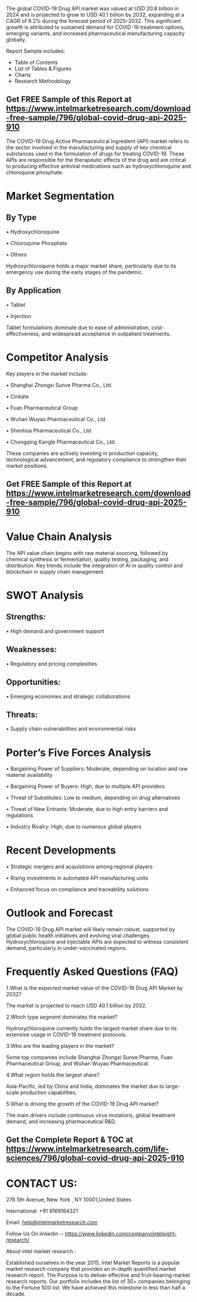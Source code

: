 
The global COVID-19 Drug API market was valued at USD 20.8 billion in 2024 and is projected to grow to USD 40.1 billion by 2032, expanding at a CAGR of 9.2% during the forecast period of 2025–2032. This significant growth is attributed to sustained demand for COVID-19 treatment options, emerging variants, and increased pharmaceutical manufacturing capacity globally.

 
Report Sample includes:
- Table of Contents
- List of Tables & Figures
- Charts
- Research Methodology


Get FREE Sample of this Report at https://www.intelmarketresearch.com/download-free-sample/796/global-covid-drug-api-2025-910
-

The COVID-19 Drug Active Pharmaceutical Ingredient (API) market refers to the sector involved in the manufacturing and supply of key chemical substances used in the formulation of drugs for treating COVID-19. These APIs are responsible for the therapeutic effects of the drug and are critical to producing effective antiviral medications such as hydroxychloroquine and chloroquine phosphate.

Market Segmentation
=
By Type
-
•	Hydroxychloroquine

•	Chloroquine Phosphate

•	Others

Hydroxychloroquine holds a major market share, particularly due to its emergency use during the early stages of the pandemic.

By Application
-
•	Tablet

•	Injection

Tablet formulations dominate due to ease of administration, cost-effectiveness, and widespread acceptance in outpatient treatments.

Competitor Analysis
=
Key players in the market include:

•	Shanghai Zhongxi Sunve Pharma Co., Ltd.

•	Cinkate

•	Fuan Pharmaceutical Group

•	Wuhan Wuyao Pharmaceutical Co., Ltd

•	Shenhua Pharmaceutical Co., Ltd

•	Chongqing Kangle Pharmaceutical Co., Ltd.

These companies are actively investing in production capacity, technological advancement, and regulatory compliance to strengthen their market positions.


Get FREE Sample of this Report at https://www.intelmarketresearch.com/download-free-sample/796/global-covid-drug-api-2025-910
-

Value Chain Analysis
=
The API value chain begins with raw material sourcing, followed by chemical synthesis or fermentation, quality testing, packaging, and distribution. Key trends include the integration of AI in quality control and blockchain in supply chain management.

SWOT Analysis
=
Strengths:
-
•	High demand and government support 

Weaknesses:
-
•	Regulatory and pricing complexities 

Opportunities:
-
•	Emerging economies and strategic collaborations

Threats:
-
•	Supply chain vulnerabilities and environmental risks

Porter’s Five Forces Analysis
=
•	Bargaining Power of Suppliers: Moderate, depending on location and raw material availability

•	Bargaining Power of Buyers: High, due to multiple API providers

•	Threat of Substitutes: Low to medium, depending on drug alternatives

•	Threat of New Entrants: Moderate, due to high entry barriers and regulations

•	Industry Rivalry: High, due to numerous global players

Recent Developments
=
•	Strategic mergers and acquisitions among regional players

•	Rising investments in automated API manufacturing units

•	Enhanced focus on compliance and traceability solutions

Outlook and Forecast
=
The COVID-19 Drug API market will likely remain robust, supported by global public health initiatives and evolving viral challenges. Hydroxychloroquine and injectable APIs are expected to witness consistent demand, particularly in under-vaccinated regions.

Frequently Asked Questions (FAQ)
=
1.What is the expected market value of the COVID-19 Drug API Market by 2032?

The market is projected to reach USD 40.1 billion by 2032.

2.Which type segment dominates the market?

Hydroxychloroquine currently holds the largest market share due to its extensive usage in COVID-19 treatment protocols.

3.Who are the leading players in the market?

Some top companies include Shanghai Zhongxi Sunve Pharma, Fuan Pharmaceutical Group, and Wuhan Wuyao Pharmaceutical.

4.What region holds the largest share?

Asia-Pacific, led by China and India, dominates the market due to large-scale production capabilities.

5.What is driving the growth of the COVID-19 Drug API market?

The main drivers include continuous virus mutations, global treatment demand, and increasing pharmaceutical R&D.


Get the Complete Report & TOC at https://www.intelmarketresearch.com/life-sciences/796/global-covid-drug-api-2025-910
-
CONTACT US:
=
276 5th Avenue, New York , NY 10001,United States

International: +91 9169164321

Email: help@intelmarketresearch.com

Follow Us On linkedin :- https://www.linkedin.com/company/intelsight-research/

About intel market research :

Established ourselves in the year 2015, Intel Market Reports is a popular market research company that provides an in-depth quantified market research report. The Purpose is to deliver effective and fruit-bearing market research reports. Our portfolio includes the list of 30+ companies belonging to the Fortune 500 list. We have achieved this milestone in less than half a decade.
